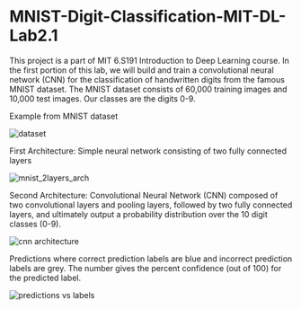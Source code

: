 # MNIST-Digit-Classification-MIT-DL-Lab2.1
This project is a part of MIT 6.S191 Introduction to Deep Learning course. In the first portion of this lab, we will build and train a convolutional neural network (CNN) for the classification of handwritten digits from the famous MNIST dataset. The MNIST dataset consists of 60,000 training images and 10,000 test images. Our classes are the digits 0-9.

Example from MNIST dataset

![dataset](https://user-images.githubusercontent.com/68354896/188329407-322d1917-3d00-4711-815b-9e062e59f34f.png)

First Architecture: Simple neural network consisting of two fully connected layers 

![mnist_2layers_arch](https://user-images.githubusercontent.com/68354896/188329431-559f5b28-7b96-42c9-8374-b008f1c55b0b.png)

Second Architecture: Convolutional Neural Network (CNN) composed of two convolutional layers and pooling layers, followed by two fully connected layers, and ultimately output a probability distribution over the 10 digit classes (0-9).

![cnn architecture](https://user-images.githubusercontent.com/68354896/188329566-c7b59f77-e422-4522-8126-d3d755b49473.png)  

Predictions where correct prediction labels are blue and incorrect prediction labels are grey. The number gives the percent confidence (out of 100) for the predicted label.

![predictions vs labels](https://user-images.githubusercontent.com/68354896/188329512-dfb8765d-f137-4cd4-a503-04591d86bd89.png)

